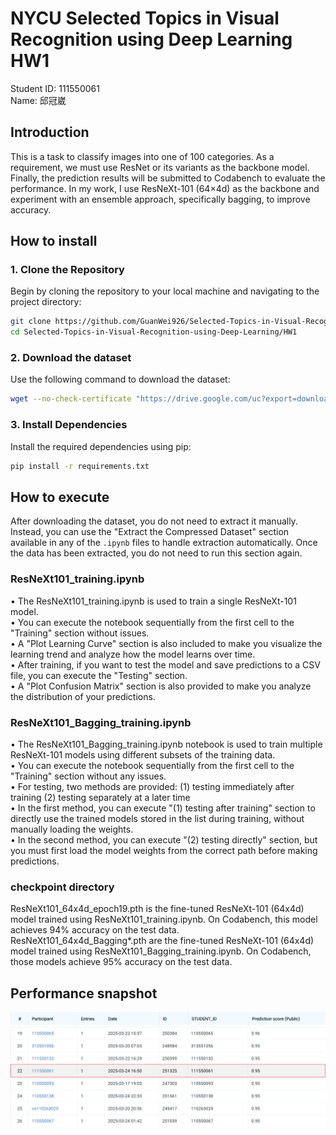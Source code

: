 # NYCU Selected Topics in Visual Recognition using Deep Learning HW1
Student ID: 111550061   
Name: 邱冠崴

## Introduction
This is a task to classify images into one of 100 categories. As a requirement, we must use ResNet or its variants as the backbone model. Finally, the prediction results will be submitted to Codabench to evaluate the performance.
In my work, I use ResNeXt-101 (64×4d) as the backbone and experiment with an ensemble approach, specifically bagging, to improve accuracy.

## How to install
### 1. Clone the Repository 
Begin by cloning the repository to your local machine and navigating to the project directory:  
```bash 
git clone https://github.com/GuanWei926/Selected-Topics-in-Visual-Recognition-using-Deep-Learning.git   
cd Selected-Topics-in-Visual-Recognition-using-Deep-Learning/HW1    
```

### 2. Download the dataset 
Use the following command to download the dataset:  
```bash 
wget --no-check-certificate "https://drive.google.com/uc?export=download&id=1fx4Z6xl5b6r4UFkBrn5l0oPEIagZxQ5u" -O hw1-data.tar.gz   
```

### 3. Install Dependencies  
Install the required dependencies using pip:    
```bash 
pip install -r requirements.txt 
```

## How to execute
After downloading the dataset, you do not need to extract it manually. Instead, you can use the "Extract the Compressed Dataset" section available in any of the ```.ipynb``` files to handle extraction automatically. Once the data has been extracted, you do not need to run this section again.
### ResNeXt101_training.ipynb
•   The ResNeXt101_training.ipynb is used to train a single ResNeXt-101 model.  
•   You can execute the notebook sequentially from the first cell to the "Training" section without issues.     
•   A "Plot Learning Curve" section is also included to make you visualize the learning trend and analyze how the model learns over time.   
•   After training, if you want to test the model and save predictions to a CSV file, you can execute the "Testing" section.    
•   A "Plot Confusion Matrix" section is also provided to make you analyze the distribution of your predictions.    
### ResNeXt101_Bagging_training.ipynb
•   The ResNeXt101_Bagging_training.ipynb notebook is used to train multiple ResNeXt-101 models using different subsets of the training data.   
•   You can execute the notebook sequentially from the first cell to the "Training" section without any issues.     
•   For testing, two methods are provided: (1) testing immediately after training (2) testing separately at a later time    
•   In the first method, you can execute "(1) testing after training" section to directly use the trained models stored in the list during training, without manually loading the weights.  
•   In the second method, you can execute "(2) testing directly" section, but you must first load the model weights from the correct path before making predictions.

### checkpoint directory
ResNeXt101_64x4d_epoch19.pth is the fine-tuned ResNeXt-101 (64x4d) model trained using ResNeXt101_training.ipynb. On Codabench, this model achieves 94% accuracy on the test data.  
ResNeXt101_64x4d_Bagging*.pth are the fine-tuned ResNeXt-101 (64x4d) model trained using ResNeXt101_Bagging_training.ipynb. On Codabench, those models achieve 95% accuracy on the test data.

## Performance snapshot
![alt text](image.png)
![alt text](image-1.png)